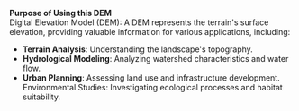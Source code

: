 **Purpose of Using this DEM** <br>
Digital Elevation Model (DEM): A DEM represents the terrain's surface elevation, providing valuable information for various applications, including:
- **Terrain Analysis**: Understanding the landscape's topography.
- **Hydrological Modeling**: Analyzing watershed characteristics and water flow.
- **Urban Planning**: Assessing land use and infrastructure development.
Environmental Studies: Investigating ecological processes and habitat suitability.
